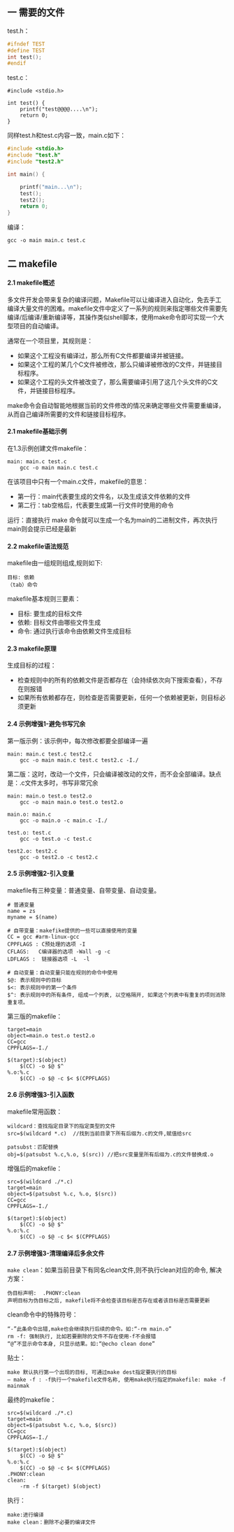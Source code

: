 ## 一 需要的文件

test.h：
```c
#ifndef TEST
#define TEST
int test();
#endif
```

test.c：
```
#include <stdio.h>

int test() {
    printf("test@@@@....\n");
    return 0;
}
```

同样test.h和test.c内容一致，main.c如下：
```c
#include <stdio.h>
#include "test.h"
#include "test2.h"

int main() {

    printf("main...\n");
    test();
    test2();
    return 0;
}
```

编译：
```
gcc -o main main.c test.c
```

## 二 makefile

#### 2.1 makefile概述

多文件开发会带来复杂的编译问题，Makefile可以让编译进入自动化，免去手工编译大量文件的困难。makefile文件中定义了一系列的规则来指定哪些文件需要先编译/后编译/重新编译等，其操作类似shell脚本，使用make命令即可实现一个大型项目的自动编译。  

通常在一个项目里，其规则是：
- 如果这个工程没有编译过，那么所有C文件都要编译并被链接。
- 如果这个工程的某几个C文件被修改，那么只编译被修改的C文件，并链接目标程序。
- 如果这个工程的头文件被改变了，那么需要编译引用了这几个头文件的C文件，并链接目标程序。

make命令会自动智能地根据当前的文件修改的情况来确定哪些文件需要重编译，从而自己编译所需要的文件和链接目标程序。  

#### 2.1 makefile基础示例

在1.3示例创建文件makefile：
```
main: main.c test.c
	gcc -o main main.c test.c
```

在该项目中只有一个main.c文件，makefile的意思：
- 第一行：main代表要生成的文件名，以及生成该文件依赖的文件
- 第二行：tab空格后，代表要生成第一行文件时使用的命令

运行：直接执行 make 命令就可以生成一个名为main的二进制文件，再次执行main则会提示已经是最新

#### 2.2 makefile语法规范

makefile由一组规则组成,规则如下:
```
目标: 依赖
（tab）命令
```

makefile基本规则三要素：
- 目标: 要生成的目标文件
- 依赖: 目标文件由哪些文件生成
- 命令: 通过执行该命令由依赖文件生成目标

#### 2.3 makefile原理

生成目标的过程：
- 检查规则中的所有的依赖文件是否都存在（会持续依次向下搜索查看），不存在则报错
- 如果所有依赖都存在，则检查是否需要更新，任何一个依赖被更新，则目标必须更新


#### 2.4 示例增强1-避免书写冗余

第一版示例：该示例中，每次修改都要全部编译一遍
```
main: main.c test.c test2.c
	gcc -o main main.c test.c test2.c -I./
```

第二版：这时，改动一个文件，只会编译被改动的文件，而不会全部编译。缺点是：.c文件太多时，书写非常冗余
```
main: main.o test.o test2.o
	gcc -o main main.o test.o test2.o

main.o: main.c
	gcc -o main.o -c main.c -I./

test.o: test.c
	gcc -o test.o -c test.c

test2.o: test2.c
	gcc -o test2.o -c test2.c
```

#### 2.5 示例增强2-引入变量

makefile有三种变量：普通变量、自带变量、自动变量。  
```
# 普通变量
name = zs
myname = $(name)

# 自带变量：makefike提供的一些可以直接使用的变量
CC = gcc #arm-linux-gcc
CPPFLAGS : C预处理的选项 -I
CFLAGS:   C编译器的选项 -Wall -g -c
LDFLAGS :  链接器选项 -L  -l

# 自动变量：自动变量只能在规则的命令中使用
$@: 表示规则中的目标
$<: 表示规则中的第一个条件
$^: 表示规则中的所有条件, 组成一个列表, 以空格隔开, 如果这个列表中有重复的项则消除重复项。
```

第三版的makefile：
```
target=main
object=main.o test.o test2.o
CC=gcc
CPPFLAGS=-I./

$(target):$(object)
	$(CC) -o $@ $^
%.o:%.c 
	$(CC) -o $@ -c $< $(CPPFLAGS)
```

#### 2.6 示例增强3-引入函数  

makefile常用函数：
```
wildcard：查找指定目录下的指定类型的文件
src=$(wildcard *.c)  //找到当前目录下所有后缀为.c的文件,赋值给src

patsubst：匹配替换
obj=$(patsubst %.c,%.o, $(src)) //把src变量里所有后缀为.c的文件替换成.o
```

增强后的makefile：
```
src=$(wildcard ./*.c)
target=main
object=$(patsubst %.c, %.o, $(src))
CC=gcc
CPPFLAGS=-I./

$(target):$(object)
	$(CC) -o $@ $^
%.o:%.c 
	$(CC) -o $@ -c $< $(CPPFLAGS)
```


#### 2.7 示例增强3-清理编译后多余文件

`make clean`：如果当前目录下有同名clean文件,则不执行clean对应的命令, 解决方案：
```
伪目标声明:  .PHONY:clean
声明目标为伪目标之后, makefile将不会检查该目标是否存在或者该目标是否需要更新
```

clean命令中的特殊符号：
```
“-”此条命令出错,make也会继续执行后续的命令。如:“-rm main.o”
rm -f: 强制执行, 比如若要删除的文件不存在使用-f不会报错
“@”不显示命令本身, 只显示结果。如:“@echo clean done”
```

贴士：
```
make 默认执行第一个出现的目标, 可通过make dest指定要执行的目标
– make -f : -f执行一个makefile文件名称, 使用make执行指定的makefile: make -f mainmak
```

最终的makefile：
```
src=$(wildcard ./*.c)
target=main
object=$(patsubst %.c, %.o, $(src))
CC=gcc
CPPFLAGS=-I./

$(target):$(object)
	$(CC) -o $@ $^
%.o:%.c 
	$(CC) -o $@ -c $< $(CPPFLAGS)
.PHONY:clean
clean:
	-rm -f $(target) $(object)
```

执行：
```
make:进行编译
make clean：删除不必要的编译文件
```